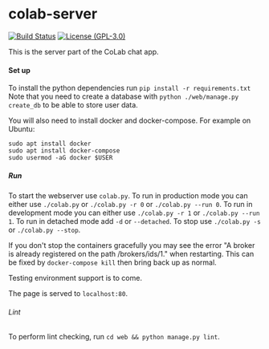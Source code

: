 # colab-server

[![Build Status](https://travis-ci.org/colab-chat/colab-server.svg?branch=master)](https://travis-ci.org/colab-chat/colab-server)
[![License (GPL-3.0)](https://img.shields.io/badge/license-GPL%203.0-blue.svg)](https://github.com/colab-chat/colab-server/blob/master/LICENSE)

This is the server part of the CoLab chat app.

#### Set up

To install the python dependencies run `pip install -r requirements.txt`
Note that you need to create a database with `python ./web/manage.py create_db` to be able
to store user data.

You will also need to install docker and docker-compose. For example on Ubuntu:
```
sudo apt install docker
sudo apt install docker-compose
sudo usermod -aG docker $USER
```


##### Run

To start the webserver use `colab.py`.
To run in production mode you can either use `./colab.py` or `./colab.py -r 0` or `./colab.py --run 0`.
To run in development mode you can either use `./colab.py -r 1` or `./colab.py --run 1`.
To run in detached mode add `-d` or `--detached`.
To stop use `./colab.py -s` or `./colab.py --stop`.

If you don't stop the containers gracefully you may see the error "A broker is already registered on the path /brokers/ids/1." when restarting. This can be fixed by `docker-compose kill` then bring back up as normal.

Testing environment support is to come.
 
The page is served to `localhost:80`.

###### Lint

To perform lint checking, run `cd web && python manage.py lint`.
